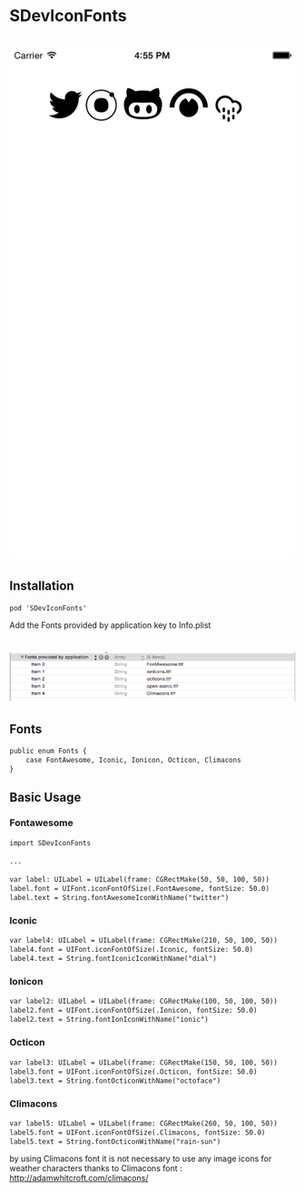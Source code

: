 SDevIconFonts
==================

# ![Screenshot](https://raw.githubusercontent.com/NSMohamedElalfy/SDevIconFonts/master/Screenshots/screenshot1.png)

 
## Installation

````
pod 'SDevIconFonts'
````

Add the Fonts provided by application key to Info.plist

# ![Screenshot](https://raw.githubusercontent.com/NSMohamedElalfy/SDevIconFonts/master/Screenshots/font1.png)

## Fonts
````
public enum Fonts {
    case FontAwesome, Iconic, Ionicon, Octicon, Climacons
}
````

## Basic Usage 

### Fontawesome

````
import SDevIconFonts

...

var label: UILabel = UILabel(frame: CGRectMake(50, 50, 100, 50))
label.font = UIFont.iconFontOfSize(.FontAwesome, fontSize: 50.0)
label.text = String.fontAwesomeIconWithName("twitter")
````


### Iconic

````
var label4: UILabel = UILabel(frame: CGRectMake(210, 50, 100, 50))
label4.font = UIFont.iconFontOfSize(.Iconic, fontSize: 50.0)
label4.text = String.fontIconicIconWithName("dial")
````

### Ionicon

````
var label2: UILabel = UILabel(frame: CGRectMake(100, 50, 100, 50))
label2.font = UIFont.iconFontOfSize(.Ionicon, fontSize: 50.0)
label2.text = String.fontIonIconWithName("ionic")
````

### Octicon

````
var label3: UILabel = UILabel(frame: CGRectMake(150, 50, 100, 50))
label3.font = UIFont.iconFontOfSize(.Octicon, fontSize: 50.0)
label3.text = String.fontOcticonWithName("octoface")
````

### Climacons

````
var label5: UILabel = UILabel(frame: CGRectMake(260, 50, 100, 50))
label5.font = UIFont.iconFontOfSize(.Climacons, fontSize: 50.0)
label5.text = String.fontOcticonWithName("rain-sun")
````

by using Climacons font it is not necessary to use any image icons for weather characters 
thanks to Climacons font : http://adamwhitcroft.com/climacons/
